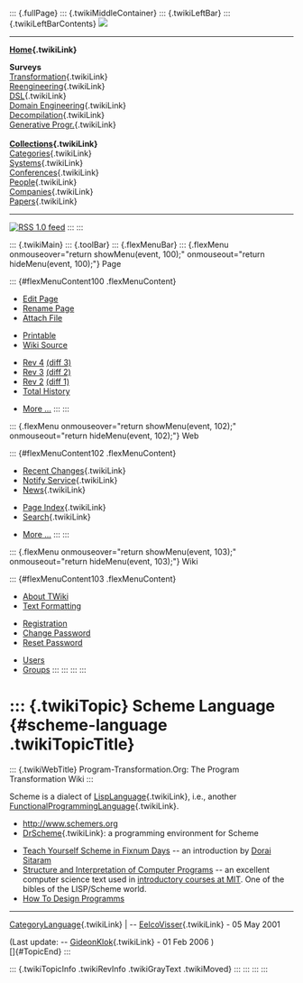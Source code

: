 ::: {.fullPage}
::: {.twikiMiddleContainer}
::: {.twikiLeftBar}
::: {.twikiLeftBarContents}
![](../pub/transformation.gif)

------------------------------------------------------------------------

**[Home](WebHome){.twikiLink}**

**Surveys**\
[Transformation](ProgramTransformation){.twikiLink}\
[Reengineering](ReengineeringWiki){.twikiLink}\
[DSL](DomainSpecificLanguages){.twikiLink}\
[Domain Engineering](DomainEngineering){.twikiLink}\
[Decompilation](DeCompilation){.twikiLink}\
[Generative Progr.](GenerativeProgrammingWiki){.twikiLink}\
\
**[Collections](CategoryCollection){.twikiLink}**\
[Categories](CategoryCategory){.twikiLink}\
[Systems](TransformationSystems){.twikiLink}\
[Conferences](TransformationConferences){.twikiLink}\
[People](TransformationPeople){.twikiLink}\
[Companies](TransformationCompanies){.twikiLink}\
[Papers](CategoryPaper){.twikiLink}

------------------------------------------------------------------------

[![](../pub/rss.gif "RSS 1.0 feed")](WebRss@skin=rss)
:::
:::

::: {.twikiMain}
::: {.toolBar}
::: {.flexMenuBar}
::: {.flexMenu onmouseover="return showMenu(event, 100);" onmouseout="return hideMenu(event, 100);"}
Page

::: {#flexMenuContent100 .flexMenuContent}
-   [Edit
    Page](http://www.program-transformation.org/edit/Transform/SchemeLanguage?t=1536826564)
-   [Rename
    Page](http://www.program-transformation.org/rename/Transform/SchemeLanguage)
-   [Attach
    File](http://www.program-transformation.org/attach/Transform/SchemeLanguage)

<!-- -->

-   [Printable](http://www.program-transformation.org/view/Transform/SchemeLanguage?skin=print.pattern)
-   [Wiki
    Source](http://www.program-transformation.org/view/Transform/SchemeLanguage?skin=text&raw=on&contenttype=text/plain)

<!-- -->

-   [Rev
    4](http://www.program-transformation.org/view/Transform/SchemeLanguage?rev=1.4)
    [(diff 3)](http://www.program-transformation.org/rdiff/Transform/SchemeLanguage?rev1=1.4&rev2=1.3)
-   [Rev
    3](http://www.program-transformation.org/view/Transform/SchemeLanguage?rev=1.3)
    [(diff 2)](http://www.program-transformation.org/rdiff/Transform/SchemeLanguage?rev1=1.3&rev2=1.2)
-   [Rev
    2](http://www.program-transformation.org/view/Transform/SchemeLanguage?rev=1.2)
    [(diff 1)](http://www.program-transformation.org/rdiff/Transform/SchemeLanguage?rev1=1.2&rev2=1.1)
-   [Total
    History](http://www.program-transformation.org/rdiff/Transform/SchemeLanguage)

<!-- -->

-   [More
    \...](http://www.program-transformation.org/oops/Transform/SchemeLanguage?template=oopsmore&param1=1.4&param2=1.4)
:::
:::

::: {.flexMenu onmouseover="return showMenu(event, 102);" onmouseout="return hideMenu(event, 102);"}
Web

::: {#flexMenuContent102 .flexMenuContent}
-   [Recent Changes](WebChanges){.twikiLink}
-   [Notify Service](WebNotify){.twikiLink}
-   [News](WebNews){.twikiLink}

<!-- -->

-   [Page Index](WebIndex){.twikiLink}
-   [Search](WebSearch){.twikiLink}

<!-- -->

-   [More
    \...](http://www.program-transformation.org/oops/Transform/SchemeLanguage?template=oopsmore&param1=1.4&param2=1.4)
:::
:::

::: {.flexMenu onmouseover="return showMenu(event, 103);" onmouseout="return hideMenu(event, 103);"}
Wiki

::: {#flexMenuContent103 .flexMenuContent}
-   [About
    TWiki](http://www.program-transformation.org/view/TWiki/WebHome)
-   [Text
    Formatting](http://www.program-transformation.org/view/TWiki/TextFormattingRules)

<!-- -->

-   [Registration](http://www.program-transformation.org/view/TWiki/TWikiRegistration)
-   [Change
    Password](http://www.program-transformation.org/view/TWiki/ChangePassword)
-   [Reset
    Password](http://www.program-transformation.org/view/TWiki/ResetPassword)

<!-- -->

-   [Users](http://www.program-transformation.org/view/Main/TWikiUsers)
-   [Groups](http://www.program-transformation.org/view/Main/TWikiGroups)
:::
:::
:::
:::

::: {.twikiTopic}
Scheme Language {#scheme-language .twikiTopicTitle}
===============

::: {.twikiWebTitle}
Program-Transformation.Org: The Program Transformation Wiki
:::

Scheme is a dialect of [LispLanguage](LispLanguage){.twikiLink}, i.e.,
another
[FunctionalProgrammingLanguage](FunctionalProgrammingLanguage){.twikiLink}.

-   <http://www.schemers.org>
-   [DrScheme](DrScheme){.twikiLink}: a programming environment for
    Scheme

<!-- -->

-   [Teach Yourself Scheme in Fixnum
    Days](http://www.ccs.neu.edu/home/dorai/t-y-scheme/t-y-scheme.html)
    \-- an introduction by [Dorai
    Sitaram](http://www.ccs.neu.edu/home/dorai/)
-   [Structure and Interpretation of Computer
    Programs](http://mitpress.mit.edu/sicp/) \-- an excellent computer
    science text used in [introductory courses at
    MIT](http://www.swiss.ai.mit.edu/classes/6.001/abelson-sussman-lectures/).
    One of the bibles of the LISP/Scheme world.
-   [How To Design Programms](http://htdp.org)

------------------------------------------------------------------------

[CategoryLanguage](CategoryLanguage){.twikiLink} \| \--
[EelcoVisser](../Main/EelcoVisser){.twikiLink} - 05 May 2001

(Last update: \-- [GideonKlok](../Main/GideonKlok){.twikiLink} - 01 Feb
2006 )\
[]{#TopicEnd}
:::

::: {.twikiTopicInfo .twikiRevInfo .twikiGrayText .twikiMoved}
:::
:::
:::
:::
